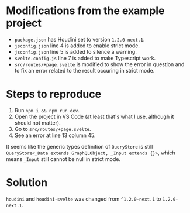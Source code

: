 # Modifications from the example project

- `package.json` has Houdini set to version `1.2.0-next.1`.
- `jsconfig.json` line 4 is added to enable strict mode.
- `jsconfig.json` line 5 is added to silence a warning.
- `svelte.config.js` line 7 is added to make Typescript work.
- `src/routes/+page.svelte` is modified to show the error in question and to fix
an error related to the result occuring in strict mode.

# Steps to reproduce

1. Run `npm i && npm run dev`.
2. Open the project in VS Code (at least that's what I use, although it should
not matter).
3. Go to `src/routes/+page.svelte`.
4. See an error at line 13 column 45.

It seems like the generic types definition of `QueryStore` is still
`QueryStore<_Data extends GraphQLObject, _Input extends {}>`, which means
`_Input` still cannot be null in strict mode.


# Solution

`houdini` and `houdini-svelte` was changed from `^1.2.0-next.1` to
`1.2.0-next.1`.
